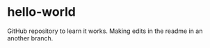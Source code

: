 # hello-world
GitHub repository to learn it works.
Making edits in the readme in an another branch.
